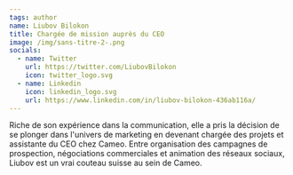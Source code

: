 ```yaml
---
tags: author
name: Liubov Bilokon
title: Chargée de mission auprès du CEO
image: /img/sans-titre-2-.png
socials:
  - name: Twitter
    url: https://twitter.com/LiubovBilokon
    icon: twitter_logo.svg
  - name: Linkedin
    icon: linkedin_logo.svg
    url: https://www.linkedin.com/in/liubov-bilokon-436ab116a/
---
```

Riche de son expérience dans la communication, elle a pris la décision de se plonger dans l'univers de marketing en devenant chargée des projets et assistante du CEO chez Cameo. Entre organisation des campagnes de prospection, négociations commerciales et animation des réseaux sociaux, Liubov est un vrai couteau suisse au sein de Cameo.